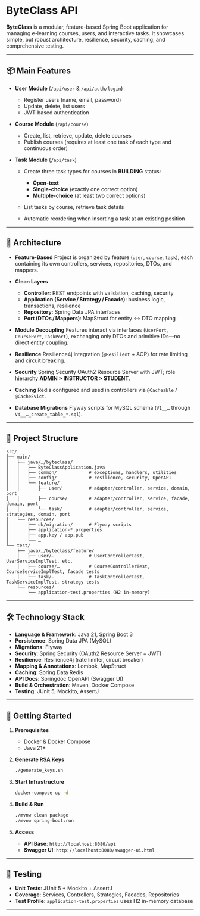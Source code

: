 # ByteClass API

**ByteClass** is a modular, feature-based Spring Boot application for managing e-learning courses, users, and interactive tasks. It showcases simple, but robust architecture, resilience, security, caching, and comprehensive testing.

---

## 📦 Main Features

* **User Module** (`/api/user` & `/api/auth/login`)

    * Register users (name, email, password)
    * Update, delete, list users
    * JWT-based authentication

* **Course Module** (`/api/course`)

    * Create, list, retrieve, update, delete courses
    * Publish courses (requires at least one task of each type and continuous order)

* **Task Module** (`/api/task`)

    * Create three task types for courses in **BUILDING** status:

        * **Open-text**
        * **Single-choice** (exactly one correct option)
        * **Multiple-choice** (at least two correct options)
    * List tasks by course, retrieve task details
    * Automatic reordering when inserting a task at an existing position

---

## 📐 Architecture

* **Feature-Based**
  Project is organized by feature (`user`, `course`, `task`), each containing its own controllers, services, repositories, DTOs, and mappers.

* **Clean Layers**

    * **Controller**: REST endpoints with validation, caching, security
    * **Application (Service / Strategy / Facade)**: business logic, transactions, resilience
    * **Repository**: Spring Data JPA interfaces
    * **Port (DTOs / Mappers)**: MapStruct for entity ↔ DTO mapping

* **Module Decoupling**
  Features interact via interfaces (`UserPort`, `CoursePort`, `TaskPort`), exchanging only DTOs and primitive IDs—no direct entity coupling.

* **Resilience**
  Resilience4j integration (`@Resilient` + AOP) for rate limiting and circuit breaking.

* **Security**
  Spring Security OAuth2 Resource Server with JWT; role hierarchy **ADMIN > INSTRUCTOR > STUDENT**.

* **Caching**
  Redis configured and used in controllers via `@Cacheable` / `@CacheEvict`.

* **Database Migrations**
  Flyway scripts for MySQL schema (`V1__…` through `V4__…_create_table_*.sql`).

---

## 📁 Project Structure

```
src/
├── main/
│   ├── java/…/byteclass/
│   │   ├── ByteClassApplication.java
│   │   ├── common/            # exceptions, handlers, utilities
│   │   ├── config/            # resilience, security, OpenAPI
│   │   └── feature/
│   │       ├── user/          # adapter/controller, service, domain, port
│   │       ├── course/        # adapter/controller, service, facade, domain, port
│   │       └── task/          # adapter/controller, service, strategies, domain, port
│   └── resources/
│       ├── db/migration/      # Flyway scripts
│       ├── application-*.properties
│       ├── app.key / app.pub
│       └── …
└── test/
    ├── java/…/byteclass/feature/
    │   ├── user/…             # UserControllerTest, UserServiceImplTest, etc.
    │   ├── course/…           # CourseControllerTest, CourseServiceImplTest, facade tests
    │   └── task/…             # TaskControllerTest, TaskServiceImplTest, strategy tests
    └── resources/
        └── application-test.properties (H2 in-memory)
```

---

## 🛠️ Technology Stack

* **Language & Framework**: Java 21, Spring Boot 3
* **Persistence**: Spring Data JPA (MySQL)
* **Migrations**: Flyway
* **Security**: Spring Security (OAuth2 Resource Server + JWT)
* **Resilience**: Resilience4j (rate limiter, circuit breaker)
* **Mapping & Annotations**: Lombok, MapStruct
* **Caching**: Spring Data Redis
* **API Docs**: Springdoc OpenAPI (Swagger UI)
* **Build & Orchestration**: Maven, Docker Compose
* **Testing**: JUnit 5, Mockito, AssertJ

---

## 🚀 Getting Started

1. **Prerequisites**

    * Docker & Docker Compose
    * Java 21+

2. **Generate RSA Keys**

   ```bash
   ./generate_keys.sh
   ```

3. **Start Infrastructure**

   ```bash
   docker-compose up -d
   ```

4. **Build & Run**

   ```bash
   ./mvnw clean package
   ./mvnw spring-boot:run
   ```

5. **Access**

    * **API Base**: `http://localhost:8080/api`
    * **Swagger UI**: `http://localhost:8080/swagger-ui.html`

---

## 🧪 Testing

* **Unit Tests**: JUnit 5 + Mockito + AssertJ
* **Coverage**: Services, Controllers, Strategies, Facades, Repositories
* **Test Profile**: `application-test.properties` uses H2 in-memory database

---